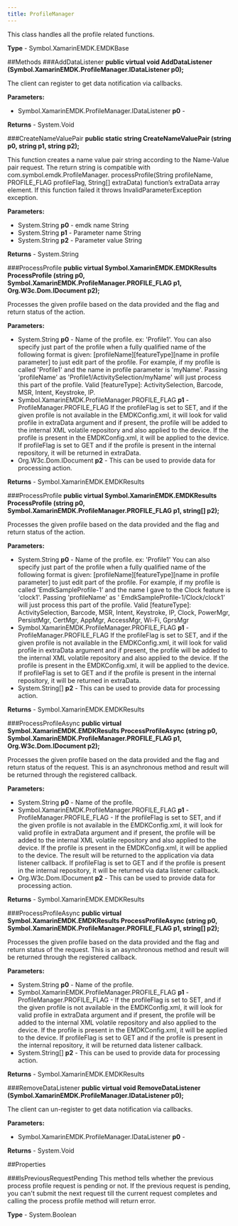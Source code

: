 ```yaml
---
title: ProfileManager
---
```

This class handles all the profile related functions.

**Type** - Symbol.XamarinEMDK.EMDKBase

##Methods
###AddDataListener
**public virtual void AddDataListener (Symbol.XamarinEMDK.ProfileManager.IDataListener p0);**

The client can register to get data notification via callbacks.

**Parameters:** 

* Symbol.XamarinEMDK.ProfileManager.IDataListener **p0** - 
        

**Returns** - System.Void

###CreateNameValuePair
**public static string CreateNameValuePair (string p0, string p1, string p2);**

This function creates a name value pair string according to the Name-Value pair request. The return string is compatible with com.symbol.emdk.ProfileManager. processProfile(String profileName, PROFILE_FLAG profileFlag, String[] extraData) function’s extraData array element. If this function failed it throws InvalidParameterException exception.

**Parameters:** 

* System.String **p0** - emdk name String
* System.String **p1** - Parameter name String
* System.String **p2** - Parameter value String

**Returns** - System.String

###ProcessProfile
**public virtual Symbol.XamarinEMDK.EMDKResults ProcessProfile (string p0, Symbol.XamarinEMDK.ProfileManager.PROFILE_FLAG p1, Org.W3c.Dom.IDocument p2);**

Processes the given profile based on the data provided and the flag and return status of the action.

**Parameters:** 

* System.String **p0** - Name of the profile. ex: 'Profile1'. You can also specify just part of the profile when a fully qualified name of the following format is given: [profileName][featureType][name in profile parameter] to just edit part of the profile. For example, if my profile is called 'Profile1' and the name in profile parameter is 'myName'. Passing 'profileName' as 'Profile1/ActivitySelection/myName' will just process this part of the profile. Valid [featureType]: ActivitySelection, Barcode, MSR, Intent, Keystroke, IP.
* Symbol.XamarinEMDK.ProfileManager.PROFILE_FLAG **p1** - ProfileManager.PROFILE_FLAG If the profileFlag is set to SET, and if the given profile is not available in the EMDKConfig.xml, it will look for valid profile in extraData argument and if present, the profile will be added to the internal XML volatile repository and also applied to the device. If the profile is present in the EMDKConfig.xml, it will be applied to the device. If profileFlag is set to GET and if the profile is present in the internal repository, it will be returned in extraData.
* Org.W3c.Dom.IDocument **p2** - This can be used to provide data for processing action.

**Returns** - Symbol.XamarinEMDK.EMDKResults

###ProcessProfile
**public virtual Symbol.XamarinEMDK.EMDKResults ProcessProfile (string p0, Symbol.XamarinEMDK.ProfileManager.PROFILE_FLAG p1, string[] p2);**

Processes the given profile based on the data provided and the flag and return status of the action.

**Parameters:** 

* System.String **p0** - Name of the profile. ex: 'Profile1' You can also specify just part of the profile when a fully qualified name of the following format is given: [profileName][featureType][name in profile parameter] to just edit part of the profile. For example, if my profile is called ‘EmdkSampleProfile-1’ and the name I gave to the Clock feature is 'clock1'. Passing 'profileName' as ' EmdkSampleProfile-1/Clock/clock1’ will just process this part of the profile. Valid [featureType]: ActivitySelection, Barcode, MSR, Intent, Keystroke, IP, Clock, PowerMgr, PersistMgr, CertMgr, AppMgr, AccessMgr, Wi-Fi, GprsMgr
* Symbol.XamarinEMDK.ProfileManager.PROFILE_FLAG **p1** - ProfileManager.PROFILE_FLAG If the profileFlag is set to SET, and if the given profile is not available in the EMDKConfig.xml, it will look for valid profile in extraData argument and if present, the profile will be added to the internal XML volatile repository and also applied to the device. If the profile is present in the EMDKConfig.xml, it will be applied to the device. If profileFlag is set to GET and if the profile is present in the internal repository, it will be returned in extraData.
* System.String[] **p2** - This can be used to provide data for processing action.

**Returns** - Symbol.XamarinEMDK.EMDKResults

###ProcessProfileAsync
**public virtual Symbol.XamarinEMDK.EMDKResults ProcessProfileAsync (string p0, Symbol.XamarinEMDK.ProfileManager.PROFILE_FLAG p1, Org.W3c.Dom.IDocument p2);**

Processes the given profile based on the data provided and the flag and return status of the request. This is an asynchronous method and result will be returned through the registered callback.

**Parameters:** 

* System.String **p0** - Name of the profile.
* Symbol.XamarinEMDK.ProfileManager.PROFILE_FLAG **p1** - ProfileManager.PROFILE_FLAG - If the profileFlag is set to SET, and if the given profile is not available in the EMDKConfig.xml, it will look for valid profile in extraData argument and if present, the profile will be added to the internal XML volatile repository and also applied to the device. If the profile is present in the EMDKConfig.xml, it will be applied to the device. The result will be returned to the application via data listener callback. If profileFlag is set to GET and if the profile is present in the internal repository, it will be returned via data listener callback.
* Org.W3c.Dom.IDocument **p2** - This can be used to provide data for processing action.

**Returns** - Symbol.XamarinEMDK.EMDKResults

###ProcessProfileAsync
**public virtual Symbol.XamarinEMDK.EMDKResults ProcessProfileAsync (string p0, Symbol.XamarinEMDK.ProfileManager.PROFILE_FLAG p1, string[] p2);**

Processes the given profile based on the data provided and the flag and return status of the request. This is an asynchronous method and result will be returned through the registered callback.

**Parameters:** 

* System.String **p0** - Name of the profile.
* Symbol.XamarinEMDK.ProfileManager.PROFILE_FLAG **p1** - ProfileManager.PROFILE_FLAG - If the profileFlag is set to SET, and if the given profile is not available in the EMDKConfig.xml, it will look for valid profile in extraData argument and if present, the profile will be added to the internal XML volatile repository and also applied to the device. If the profile is present in the EMDKConfig.xml, it will be applied to the device. If profileFlag is set to GET and if the profile is present in the internal repository, it will be returned data listener callback.
* System.String[] **p2** - This can be used to provide data for processing action.

**Returns** - Symbol.XamarinEMDK.EMDKResults

###RemoveDataListener
**public virtual void RemoveDataListener (Symbol.XamarinEMDK.ProfileManager.IDataListener p0);**

The client can un-register to get data notification via callbacks.

**Parameters:** 

* Symbol.XamarinEMDK.ProfileManager.IDataListener **p0** - 
        

**Returns** - System.Void

##Properties

###IsPreviousRequestPending
This method tells whether the previous process profile request is pending or not. If the previous request is pending, you can't submit the next request till the current request completes and calling the process profile method will return error.

**Type** - System.Boolean


